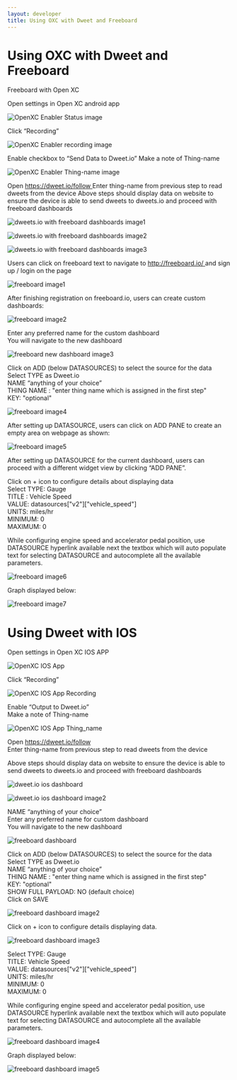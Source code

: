 ```yaml
---
layout: developer
title: Using OXC with Dweet and Freeboard
---
```


<div class="page-header">
    <h1>Using OXC with Dweet and Freeboard</h1>
</div>

<p>Freeboard with Open XC</p>

<p>Open settings in Open XC android app</p>

![OpenXC Enabler Status image](/images/dweet-instructions-image1.png)

<p>Click “Recording”</p>

![OpenXC Enabler recording image](/images/dweet-instructions-image2.png)

<p>
Enable checkbox to “Send Data to Dweet.io”
Make a note of Thing-name
</p>

![OpenXC Enabler Thing-name image](/images/dweet-instructions-image3.png)

<p>
Open <a href="http://dweet.io/follow"> https://dweet.io/follow </a>
Enter thing-name from previous step to read dweets from the device
Above steps should display data on website to ensure the device is able to send dweets to dweets.io and proceed with freeboard dashboards
</p>

![dweets.io with freeboard dashboards image1](/images/dweet-instructions-image4.png) 

![dweets.io with freeboard dashboards image2](/images/dweet-instructions-image5.png)

![dweets.io with freeboard dashboards image3](/images/dweet-instructions-image6.png)

<p>Users can click on freeboard text to navigate to <a href="http://freeboard.io/"> http://freeboard.io/ </a> and sign up / login on the page</p>

![freeboard image1](/images/dweet-instructions-image7.png)

<p>After finishing registration on freeboard.io, users can create custom dashboards:</p>

![freeboard image2](/images/dweet-instructions-image8.png)

<p>
Enter any preferred name for the custom dashboard
<br>
You will navigate to the new dashboard
</p>

![freeboard new dashboard image3](/images/dweet-instructions-image9.png)

<p>
Click on ADD (below DATASOURCES) to select the source for the data 
<br>
Select TYPE as Dweet.io
<br>
NAME “anything of your choice”
<br>
THING NAME : "enter thing name which is assigned in the first step"
<br>
KEY: "optional"
</p>

![freeboard image4](/images/dweet-instructions-image10.png)

<p>After setting up DATASOURCE, users can click on ADD PANE to create an empty area on webpage as shown:</p>

![freeboard image5](/images/dweet-instructions-image11.png)

<p>After setting up DATASOURCE for the current dashboard, users can proceed with a different widget view by clicking “ADD PANE”.</p>

<p>
Click on + icon to configure details about displaying data
<br>
Select TYPE: Gauge
<br>
TITLE : Vehicle Speed
<br>
VALUE: datasources["v2"]["vehicle_speed"]
<br> 
UNITS: miles/hr
<br>
MINIMUM: 0
<br>
MAXIMUM: 0
</p>

<p>While configuring engine speed and accelerator pedal position, use DATASOURCE hyperlink available next the textbox which will auto populate text for selecting DATASOURCE and autocomplete all the available parameters.</P>

![freeboard image6](/images/dweet-instructions-image12.png)

<p>Graph displayed below: </p>

![freeboard image7](/images/dweet-instructions-image13.png)

<h1>Using Dweet with IOS</h1>

<p>Open settings in Open XC IOS APP</p>

![OpenXC IOS App](/images/dweet-ios-instructions-image1.png)

<p>Click “Recording” </p>

![OpenXC IOS App Recording](/images/dweet-ios-instructions-image2.png)

<p>
Enable “Output to Dweet.io”
<br>
Make a note of Thing-name
</p>

![OpenXC IOS App Thing_name](/images/dweet-ios-instructions-image3.png)

<p>Open <a href="https://dweet.io/follow">https://dweet.io/follow</a>
<br>
Enter thing-name from previous step to read dweets from the device
</p>

<p>Above steps should display data on website to ensure the device is able to send dweets to dweets.io and proceed with freeboard dashboards</p>

![dweet.io ios dashboard](/images/dweet-ios-instructions-image4.png)

![dweet.io ios dashboard image2](/images/dweet-ios-instructions-image5.png)

<p>
NAME “anything of your choice”
<br>
Enter any preferred name for custom dashboard
<br>
You will navigate to the new dashboard 
</p>

![freeboard dashboard](/images/dweet-ios-instructions-image6.png)

<p>
Click on ADD (below DATASOURCES) to select the source for the data 
<br>
Select TYPE as Dweet.io
<br>
NAME “anything of your choice”
<br>
THING NAME : "enter thing name which is assigned in the first step"
<br>
KEY: "optional"
<br>
SHOW FULL PAYLOAD: NO (default choice)
<br>
Click on SAVE
</p>

![freeboard dashboard image2](/images/dweet-ios-instructions-image7.png)

<p>Click on + icon to configure details displaying data.</p>

![freeboard dashboard image3](/images/dweet-ios-instructions-image8.png)

<p>
Select TYPE: Gauge
<br>
TITLE: Vehicle Speed
<br>
VALUE: datasources["v2"]["vehicle_speed"] 
<br>
UNITS: miles/hr
<br>
MINIMUM: 0
<br>
MAXIMUM: 0
</p>

<p>
While configuring engine speed and accelerator pedal position, use DATASOURCE hyperlink available next the textbox which will auto populate text for selecting DATASOURCE and autocomplete all the available parameters.
</p>

![freeboard dashboard image4](/images/dweet-ios-instructions-image9.png)

<p>Graph displayed below: </p>

![freeboard dashboard image5](/images/dweet-ios-instructions-image11.png)